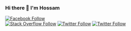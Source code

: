 ### Hi there 👋 I'm Hossam 

[![Facebook Follow](https://img.shields.io/badge/@-Facebook-1096F4?style=for-the-badge)](https://www.facebook.com/Hossam.Houssien.A")	
[![Stack Overflow Follow](https://img.shields.io/badge/@-Stack%20Overflow-F48024?style=for-the-badge)](https://stackoverflow.com/story/hossamhoussien)
[![Twitter Follow](https://img.shields.io/badge/@-Twitter-blue?style=for-the-badge&color=1DA1F2)](https://twitter.com/HossamHoussien)
[![Twitter Follow](https://img.shields.io/badge/@-LinkedIn-blue?style=for-the-badge&color=0077B5)](https://www.linkedin.com/in/hossamhoussiena)

<!-- <p align="center">
	
![Top Langs](https://github-readme-stats-er1ndvotr.vercel.app//api/top-langs/?username=HossamHoussien&layout=compact&card_width=400) 
![Hossam's github stats](https://github-readme-stats-er1ndvotr.vercel.app/api?username=HossamHoussien&count_private=true&show_icons=true&include_all_commits=true&line_height=40)
</p> -->
	
<!--
**HossamHoussien/HossamHoussien** is a ✨ _special_ ✨ repository because its `README.md` (this file) appears on your GitHub profile.

Here are some ideas to get you started:

- 🔭 I’m currently working on ...
- 🌱 I’m currently learning ...
- 👯 I’m looking to collaborate on ...
- 🤔 I’m looking for help with ...
- 💬 Ask me about ...
- 📫 How to reach me: ...
- 😄 Pronouns: ...
- ⚡ Fun fact: ...
-->

